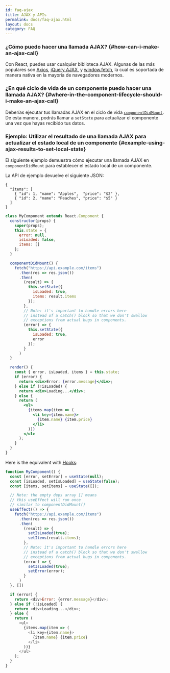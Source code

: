 ```yaml
---
id: faq-ajax
title: AJAX y APIs
permalink: docs/faq-ajax.html
layout: docs
category: FAQ
---
```


### ¿Cómo puedo hacer una llamada AJAX? {#how-can-i-make-an-ajax-call}

Con React, puedes usar cualquier biblioteca AJAX. Algunas de las más populares son [Axios](https://github.com/axios/axios), [jQuery AJAX](https://api.jquery.com/jQuery.ajax/), y [window.fetch](https://developer.mozilla.org/en-US/docs/Web/API/Fetch_API), la cual es soportada de manera nativa en la mayoría de navegadores modernos.

### ¿En qué ciclo de vida de un componente puedo hacer una llamada AJAX? {#where-in-the-component-lifecycle-should-i-make-an-ajax-call}

Deberías ejecutar tus llamadas AJAX en el ciclo de vida [`componentDidMount`](/docs/react-component.html#mounting). De esta manera, podrás llamar a `setState` para actualizar el componente una vez que hayas recibido tus datos.

### Ejemplo: Utilizar el resultado de una llamada AJAX para actualizar el estado local de un componente {#example-using-ajax-results-to-set-local-state}

El siguiente ejemplo demuestra cómo ejecutar una llamada AJAX en `componentDidMount` para establecer el estado local de un componente.

La API de ejemplo devuelve el siguiente JSON:

```
{
  "items": [
    { "id": 1, "name": "Apples",  "price": "$2" },
    { "id": 2, "name": "Peaches", "price": "$5" }
  ] 
}
```

```jsx
class MyComponent extends React.Component {
  constructor(props) {
    super(props);
    this.state = {
      error: null,
      isLoaded: false,
      items: []
    };
  }

  componentDidMount() {
    fetch("https://api.example.com/items")
      .then(res => res.json())
      .then(
        (result) => {
          this.setState({
            isLoaded: true,
            items: result.items
          });
        },
        // Note: it's important to handle errors here
        // instead of a catch() block so that we don't swallow
        // exceptions from actual bugs in components.
        (error) => {
          this.setState({
            isLoaded: true,
            error
          });
        }
      )
  }

  render() {
    const { error, isLoaded, items } = this.state;
    if (error) {
      return <div>Error: {error.message}</div>;
    } else if (!isLoaded) {
      return <div>Loading...</div>;
    } else {
      return (
        <ul>
          {items.map(item => (
            <li key={item.name}>
              {item.name} {item.price}
            </li>
          ))}
        </ul>
      );
    }
  }
}
```

Here is the equivalent with [Hooks](https://reactjs.org/docs/hooks-intro.html): 

```js
function MyComponent() {
  const [error, setError] = useState(null);
  const [isLoaded, setIsLoaded] = useState(false);
  const [items, setItems] = useState([]);

  // Note: the empty deps array [] means
  // this useEffect will run once
  // similar to componentDidMount()
  useEffect(() => {
    fetch("https://api.example.com/items")
      .then(res => res.json())
      .then(
        (result) => {
          setIsLoaded(true);
          setItems(result.items);
        },
        // Note: it's important to handle errors here
        // instead of a catch() block so that we don't swallow
        // exceptions from actual bugs in components.
        (error) => {
          setIsLoaded(true);
          setError(error);
        }
      )
  }, [])

  if (error) {
    return <div>Error: {error.message}</div>;
  } else if (!isLoaded) {
    return <div>Loading...</div>;
  } else {
    return (
      <ul>
        {items.map(item => (
          <li key={item.name}>
            {item.name} {item.price}
          </li>
        ))}
      </ul>
    );
  }
}
```

